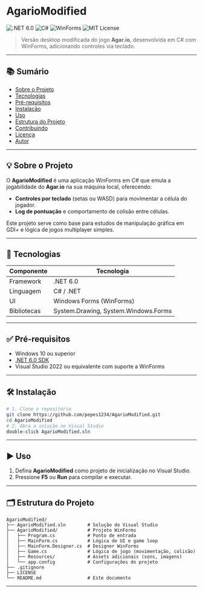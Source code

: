 # AgarioModified

![.NET 6.0](https://img.shields.io/badge/.NET-6.0-blue) ![C#](https://img.shields.io/badge/Language-C%23-blueviolet) ![WinForms](https://img.shields.io/badge/UI-WinForms-lightgrey) ![MIT License](https://img.shields.io/badge/License-MIT-lightgrey)

> Versão desktop modificada do jogo **Agar.io**, desenvolvida em C# com WinForms, adicionando controles via teclado.
---

## 📚 Sumário

- [Sobre o Projeto](#sobre-o-projeto)
- [Tecnologias](#tecnologias)
- [Pré-requisitos](#pré-requisitos)
- [Instalação](#instalação)
- [Uso](#uso)
- [Estrutura do Projeto](#estrutura-do-projeto)
- [Contribuindo](#contribuindo)
- [Licença](#licença)
- [Autor](#autor)

---

## 💡 Sobre o Projeto

O **AgarioModified** é uma aplicação WinForms em C# que emula a jogabilidade do **Agar.io** na sua máquina local, oferecendo:

- **Controles por teclado** (setas ou WASD) para movimentar a célula do jogador.
- **Log de pontuação** e comportamento de colisão entre células.

Este projeto serve como base para estudos de manipulação gráfica em GDI+ e lógica de jogos multiplayer simples.

---

## 🚀 Tecnologias

| Componente    | Tecnologia                          |
|---------------|-------------------------------------|
| Framework     | .NET 6.0                            |
| Linguagem     | C# / .NET                           |
| UI            | Windows Forms (WinForms)            |
| Bibliotecas   | System.Drawing, System.Windows.Forms |

---

## ✅ Pré-requisitos

- Windows 10 ou superior
- [.NET 6.0 SDK](https://dotnet.microsoft.com/download/dotnet/6.0)
- Visual Studio 2022 ou equivalente com suporte a WinForms

---

## 🛠️ Instalação

```bash
# 1. Clone o repositório
git clone https://github.com/pepes1234/AgarioModified.git
cd AgarioModified
# 2. Abra a solução no Visual Studio
double-click AgarioModified.sln
```

---

## ▶️ Uso

1. Defina **AgarioModified** como projeto de inicialização no Visual Studio.
2. Pressione **F5** ou **Run** para compilar e executar.

---

## 🗂️ Estrutura do Projeto

```plain
AgarioModified/
├── AgarioModified.sln        # Solução do Visual Studio
├── AgarioModified/           # Projeto WinForms
│   ├── Program.cs            # Ponto de entrada
│   ├── MainForm.cs           # Lógica de UI e game loop
│   ├── MainForm.Designer.cs  # Designer WinForms
│   ├── Game.cs               # Lógica de jogo (movimentação, colisão)
│   ├── Resources/            # Assets adicionais (sons, imagens)
│   └── app.config            # Configurações do projeto
├── .gitignore
├── LICENSE
└── README.md                 # Este documento
```

---
